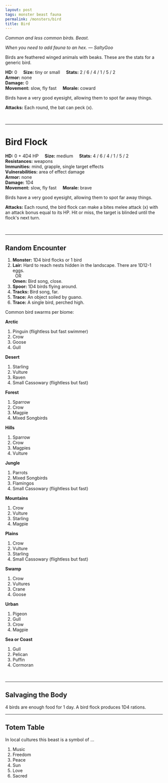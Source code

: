 ```yaml
---
layout: post
tags: monster beast fauna
permalink: /monsters/bird
title: Bird
---
```


*Common and less common birds. Beast.*

<span class="alchemy"> *When you need to add fauna to an hex. — SaltyGoo* </span>

Birds are feathered winged animals with beaks. These are the stats for a generic bird.

**HD:** 0  &nbsp; &nbsp;  **Size:** tiny or small &nbsp; &nbsp; **Stats:**  2 / 6 / 4 / 1 / 5 / 2   <br>
**Armor:** none <br>
**Damage:** 0 <br>
**Movement:** slow, fly fast &nbsp; &nbsp; **Morale:** coward <br>

Birds have a very good eyesight, allowing them to spot far away things.

**Attacks:** Each round, the bat can peck (x).

<br>

---

# Bird Flock

**HD:** 0 + 4D4 HP  &nbsp; &nbsp;  **Size:** medium &nbsp; &nbsp; **Stats:**  4 / 6 / 4 / 1 / 5 / 2  <br>
**Resistances:** weapons <br>
**Immunities:** mind, grapple, single target effects <br>
**Vulnerabilities:** area of effect damage <br>
**Armor:** none <br>
**Damage:** 1D4 <br>
**Movement:** slow, fly fast &nbsp; &nbsp; **Morale:** brave <br>

Birds have a very good eyesight, allowing them to spot far away things.

**Attacks:** Each round, the bird flock can make a bites melee attack (x) with an attack bonus equal to its HP. Hit or miss, the target is blinded until the flock's next turn.

<br>

---

## Random Encounter

1. **Monster:** 1D4 bird flocks or 1 bird
1. **Lair:** Hard to reach nests hidden in the landscape. There are 1D12-1 eggs. <br>	&nbsp; OR <br>	**Omen:** Bird song, close.
1. **Spoor:** 1D4 birds flying around.
1. **Tracks:** Bird song, far.
1. **Trace:** An object soiled by guano.
1. **Trace:** A single bird, perched high.

Common bird swarms per biome:

**Arctic**
1. Pinguin (flightless but fast swimmer)
1. Crow
1. Goose
1. Gull

**Desert**
1. Starling
1. Vulture
1. Raven
1. Small Cassowary (flightless but fast)

**Forest**
1. Sparrow
1. Crow
1. Magpie
1. Mixed Songbirds

**Hills**
1. Sparrow
1. Crow
1. Magpies
1. Vulture

**Jungle**
1. Parrots
1. Mixed Songbirds
1. Flamingos
1. Small Cassowary (flightless but fast)

**Mountains**
1. Crow
1. Vulture
1. Starling
1. Magpie

**Plains**
1. Crow
1. Vulture
1. Starling
1. Small Cassowary (flightless but fast)

**Swamp**
1. Crow
1. Vultures
1. Crane
1. Goose

**Urban**
1. Pigeon
1. Gull
1. Crow
1. Magpie

**Sea or Coast**
1. Gull
1. Pelican
1. Puffin
1. Cormoran

<br>

---

## Salvaging the Body

4 birds are enough food for 1 day. A bird flock produces 1D4 rations.

---

## Totem Table

In local cultures this beast is a symbol of ...

1. Music
1. Freedom
1. Peace
1. Sun
1. Love
1. Sacred 


